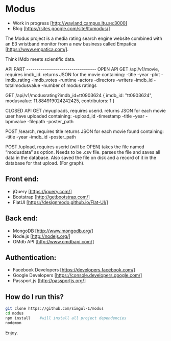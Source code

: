 # Modus
- Work in progress [http://wayland.campus.ltu.se:3000]
- Blog [https://sites.google.com/site/ltumodus/]

The Modus project is a media rating search engine website combined with an E3 wristband monitor from a new business called Empatica [https://www.empatica.com/]. 

Think IMdb meets scientific data.

API PART ----------------------------------
OPEN API
GET /api/v1/movie, requires imdb_id.
returns JSON for the movie containing:
-title
-year
-plot
-imdb_rating
-imdb_votes
-runtime
-actors
-directors
-writers
-imdb_id
-totalmodusvalue
-number of modus ratings

GET /api/v1/modusrating?imdb_id=tt0903624
{
    imdb_id: "tt0903624",
    modusvalue: 11.884919024242425,
    contributors: 1
}


CLOSED API
GET /myuploads, requires userid.
returns JSON for each movie user have uploaded containing:
-upload_id
-timestamp
-title
-year
-bpmvalue
-filepath
-poster_path

POST /search, requires title
returns JSON for each movie found containing:
-title
-year
-imdb_id
-poster_path

POST /upload, requires userid (will be OPEN)
takes the file named “modusdata” as option. Needs to be .csv file.
parses the file and saves all data in the database. Also saved the file on disk and a record of it in the database for that upload. (For graph).




## Front end:
- jQuery [https://jquery.com/]
- Bootstrap [http://getbootstrap.com/]
- FlatUI [https://designmodo.github.io/Flat-UI/]

## Back end:
- MongoDB [http://www.mongodb.org/]
- Node.js [http://nodejs.org/]
- OMdb API [http://www.omdbapi.com/]

## Authentication:
- Facebook Developers [https://developers.facebook.com/]
- Google Developers [https://console.developers.google.com/]
- Passport.js [http://passportjs.org/]

## How do I run this?
```sh   
git clone https://github.com/simgul-1/modus 
cd modus
npm install    #will install all project dependencies
nodemon
```
Enjoy.
